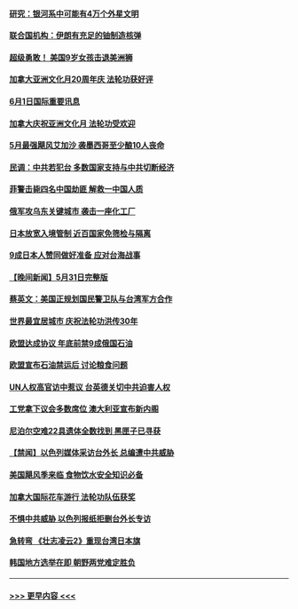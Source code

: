 #### [研究：银河系中可能有4万个外星文明](../pages/prog202/a103443892.md?t=06012201) 
#### [联合国机构：伊朗有充足的铀制造核弹](../pages/prog202/a103443909.md?t=06012201) 
#### [超级勇敢！ 美国9岁女孩击退美洲狮](../pages/prog202/a103443900.md?t=06012201) 
#### [加拿大亚洲文化月20周年庆 法轮功获好评](../pages/prog202/a103443870.md?t=06012201) 
#### [6月1日国际重要讯息](../pages/prog202/a103443861.md?t=06012201) 
#### [加拿大庆祝亚洲文化月 法轮功受欢迎](../pages/prog202/a103443127.md?t=06012201) 
#### [5月最强飓风艾加沙 袭墨西哥至少酿10人丧命](../pages/prog202/a103443829.md?t=06012201) 
#### [民调：中共若犯台 多数国家支持与中共切断经济](../pages/prog202/a103443805.md?t=06012201) 
#### [菲警击毙四名中国劫匪 解救一中国人质](../pages/prog202/a103443783.md?t=06012201) 
#### [俄军攻乌东关键城市 袭击一座化工厂](../pages/prog202/a103443761.md?t=06012201) 
#### [日本放宽入境管制 近百国家免筛检与隔离](../pages/prog202/a103443636.md?t=06012201) 
#### [9成日本人赞同做好准备 应对台海战事](../pages/prog202/a103443635.md?t=06012201) 
#### [【晚间新闻】5月31日完整版](../pages/prog202/a103443598.md?t=06012201) 
#### [蔡英文：美国正规划国民警卫队与台湾军方合作](../pages/prog202/a103443545.md?t=06012201) 
#### [世界最宜居城市 庆祝法轮功洪传30年](../pages/prog202/a103443362.md?t=06012201) 
#### [欧盟达成协议 年底前禁9成俄国石油](../pages/prog202/a103443358.md?t=06012201) 
#### [欧盟宣布石油禁运后 讨论粮食问题](../pages/prog202/a103443360.md?t=06012201) 
#### [UN人权高官访中惹议 台英德关切中共迫害人权](../pages/prog202/a103443349.md?t=06012201) 
#### [工党拿下议会多数席位 澳大利亚宣布新内阁](../pages/prog202/a103443348.md?t=06012201) 
#### [尼泊尔空难22具遗体全数找到 黑匣子已寻获](../pages/prog202/a103443346.md?t=06012201) 
#### [【禁闻】以色列媒体采访台外长 总编遭中共威胁](../pages/prog202/a103443226.md?t=06012201) 
#### [美国飓风季来临 食物饮水安全知识必备](../pages/prog202/a103443028.md?t=06012201) 
#### [加拿大国际花车游行 法轮功队伍获奖](../pages/prog202/a103442983.md?t=06012201) 
#### [不惧中共威胁 以色列报纸拒删台外长专访](../pages/prog202/a103443012.md?t=06012201) 
#### [急转弯 《壮志凌云2》重现台湾日本旗](../pages/prog202/a103443001.md?t=06012201) 
#### [韩国地方选举在即 朝野两党难定胜负](../pages/prog202/a103442979.md?t=06012201) 

----
#### [ >>> 更早内容 <<< ](../indexes/prog202-earlier.md)
